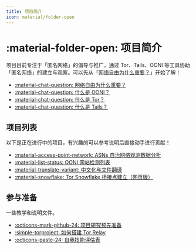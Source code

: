 ```yaml
---
title: 项目简介
icon: material/folder-open
---
```


# :material-folder-open: 项目简介

项目目前专注于「匿名网络」的倡导与推广，通过 Tor、Tails、OONI 等工具协助「匿名网络」的建立与观察。可以先从「[网络自由为什么重要？](../internet-freedom-matter.md)」开始了解！

<div class="grid cards" markdown>

- [:material-chat-question: 网络自由为什么重要？](../internet-freedom-matter.md)
- [:material-chat-question: 什么是 OONI？](../what-is-ooni.md)
- [:material-chat-question: 什么是 Tor？](../what-is-tor.md)
- [:material-chat-question: 什么是 Tails？](../what-is-tails.md)

</div>

## 项目列表

以下是正在进行中的项目，有兴趣的可以参考说明后直接动手进行贡献！

<div class="grid cards" markdown>

- [:material-access-point-network: ASNs 自治网络观测数据分析](../ooni-asns-coverage.md)
- [:material-list-status: OONI 网站检测列表](../ooni-weblists.md)
- [:material-translate-variant: 中文化与文件翻译](../ooni-i18n.md)
- [:material-snowflake: Tor Snowflake 桥接点建立（网页版）](../tor-snowflake.md)

</div>

## 参与准备

一些教学和说明文件。

<div class="grid cards" markdown>

- [:octicons-mark-github-24: 项目研究预先准备](../setup-repo.md)
- [:simple-torproject: 如何搭建 Tor Relay](../setup-tor-relay.md)
- [:octicons-paste-24: 自我技能评估表](../setup-skill-level.md)

</div>
